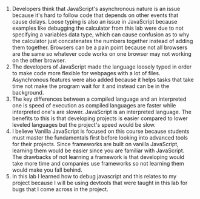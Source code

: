 1. Developers think that JavaScript's asynchronous nature is an issue because it's hard to follow code that depends on other events that cause delays. Loose typing is also an issue in JavaScript because examples like debugging the calculator from this lab were due to not specifying a variables data type, which can cause confusion as to  why the calculator just concatenates the numbers together instead of adding them together. Browsers can be a pain point because not all browsers are the same so whatever code works on one browser may not working on the other browser.
2. The developers of JavaScript made the language loosely typed in order to make code more flexible for webpages with a lot of files. Asynchronous features were also added because it helps tasks that take time not make the program wait for it and instead can be in the background.
3. The key differences between a compiled language and an interpreted one is speed of execution as compiled languages are faster while interpreted one's are slower. JavaScript is an interpreted language. The benefits to this is that developing projects is easier compared to lower leveled languages but the project's speed would be slow.
4. I believe Vanilla JavaScript is focused on this course because students must master the fundamentals first before looking into advanced tools for their projects. Since frameworks are built on vanilla JavaScript, learning them would be easier since you are familiar with JavaScript. The drawbacks of not learning a framework is that developing would take more time and companies use frameworks so not learning them would make you fall behind.
5. In this lab I learned how to debug javascript and this relates to my project because I will be using devtools that were taught in this lab for bugs that I come across in the project.
